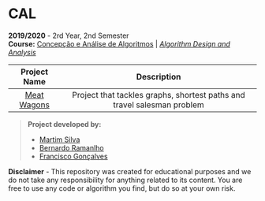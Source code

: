 # CAL

**2019/2020** - 2rd Year, 2nd Semester\
**Course:** [Concepção e Análise de Algoritmos](https://sigarra.up.pt/feup/pt/ucurr_geral.ficha_uc_view?pv_ocorrencia_id=436441) | [*Algorithm Design and Analysis*](https://sigarra.up.pt/feup/en/ucurr_geral.ficha_uc_view?pv_ocorrencia_id=436441)

|Project Name|Description|
|:----------:|:---------:|
|[Meat Wagons](https://github.com/motapinto/meat-wagons)|Project that tackles graphs, shortest paths and travel salesman problem|

> **Project developed by:**
> - [Martim Silva](https://github.com/motapinto) 
> - [Bernardo Ramanlho](https://github.com/BernardoRamalho)
> - [Francisco Gonçalves](https://github.com/kiko-g)

**Disclaimer** - This repository was created for educational purposes and we do not take any responsibility for anything related to its content. You are free to use any code or algorithm you find, but do so at your own risk.


